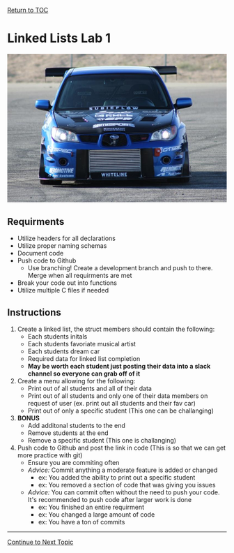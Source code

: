 <a href="https://github.com/CyberTrainingUSAF/05-C-Programming/blob/master/00-Table-of-Contents.md" rel="Return to TOC"> Return to TOC </a>

# Linked Lists Lab 1

![](/assets/subbie.jpg)

## Requirments

* Utilize headers for all declarations
* Utilize proper naming schemas
* Document code
* Push code to Github
    * Use branching! Create a development branch and push to there. Merge when all requirments are met
* Break your code out into functions
* Utilize multiple C files if needed 

## Instructions

1. Create a linked list, the struct members should contain the following:
    * Each students initals
    * Each students favoriate musical artist
    * Each students dream car
    * Required data for linked list completion
    * **May be worth each student just posting their data into a slack channel so everyone can grab off of it**
2. Create a menu allowing for the following:
    * Print out of all students and all of their data
    * Print out of all students and only one of their data members on request of user (ex. print out all students and their fav car)
    * Print out of only a specific student (This one can be challanging)
3. **BONUS**
    * Add additonal students to the end
    * Remove students at the end
    * Remove a specific student (This one is challanging)
4. Push code to Github and post the link in code (This is so that we can get more practice with git)
    * Ensure you are commiting often
    * *Advice:* Commit anything a moderate feature is added or changed
        * ex: You added the ability to print out a specific student
        * ex: You removed a section of code that was giving you issues
    * *Advice:* You can commit often without the need to push your code. It's recommended to push code after larger work is done
        * ex: You finished an entire requirment
        * ex: You changed a large amount of code
        * ex: You have a ton of commits 

---
<a href="https://github.com/CyberTrainingUSAF/05-C-Programming/blob/master/14_Structs/06_function_pointers.md" rel="Continue to Next Topic"> Continue to Next Topic </a>
